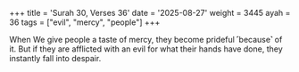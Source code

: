 +++
title = 'Surah 30, Verses 36'
date = '2025-08-27'
weight = 3445
ayah = 36
tags = ["evil", "mercy", "people"]
+++

When We give people a taste of mercy, they become prideful ˹because˺ of it. But if they are afflicted with an evil for what their hands have done, they instantly fall into despair.